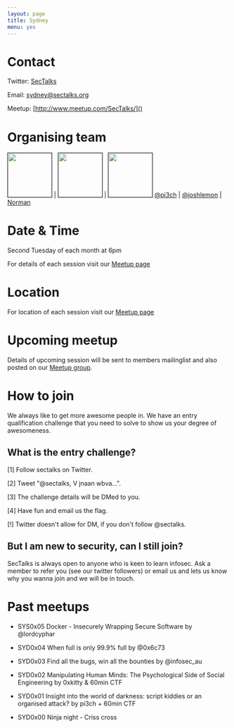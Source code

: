 ```yaml
---
layout: page
title: Sydney 
menu: yes
---
```


# Contact 

Twitter: [SecTalks](https://twitter.com/sectalks)

Email: [sydney@sectalks.org](mailto:sydney@sectalks.org)

Meetup: [http://www.meetup.com/SecTalks/]()

# Organising team 

<img src="https://pbs.twimg.com/profile_images/1677302890/ph_logo_twitter-s.png" border="1" width="100" height="100" /> | <img src="https://pbs.twimg.com/profile_images/1099426639/34670_408041423620_724463620_4663894_2933674_n.jpg" width="100" height="100" border="1"/> | <img src="https://media.licdn.com/mpr/mpr/shrink_100_100/p/7/005/095/124/28d6223.jpg" border="1" width="100" height="100" /> 
[@pi3ch](https://twitter.com/pi3ch) | [@joshlemon](https://twitter.com/joshlemon) | [Norman](https://au.linkedin.com/in/createremotethread)

# Date & Time 

Second Tuesday of each month at 6pm

For details of each session visit our [Meetup page](http://www.meetup.com/SecTalks/)

# Location 

For location of each session visit our [Meetup page](http://www.meetup.com/SecTalks/)

# Upcoming meetup 

Details of upcoming session will be sent to members mailinglist 
and also posted on our [Meetup group](http://www.meetup.com/SecTalks/).

# How to join

We always like to get more awesome people in.
We have an entry qualification challenge that you need
to solve to show us your degree of awesomeness.

## What is the entry challenge?

[1] Follow sectalks on Twitter.

[2] Tweet "@sectalks, V jnaan wbva...".

[3] The challenge details will be DMed to you.

[4] Have fun and email us the flag.

[!] Twitter doesn't allow for DM, if you don't follow @sectalks.

## But I am new to security, can I still join?

SecTalks is always open to anyone who is keen to learn infosec.
Ask a member to refer you (see our twitter followers) or email us and
lets us know why you wanna join and we will be in touch.

# Past meetups 

* SYS0x05 Docker - Insecurely Wrapping Secure Software by @lordcyphar

* SYD0x04 When full is only 99.9% full by @0x6c73

* SYD0x03 Find all the bugs, win all the bounties by @infosec_au

* SYD0x02 Manipulating Human Minds: The Psychological Side of Social Engineering by 0xkitty & 60min CTF

* SYD0x01 Insight into the world of darkness: script kiddies or an organised attack? by pi3ch + 60min CTF

* SYD0x00 Ninja night - Criss cross


